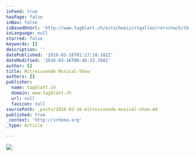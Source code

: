 ```yaml
---
inFeed: true
hasPage: false
inNav: false
isBasedOnUrl: 'http://www.tagblatt.ch/ostschweiz/stgallen/rorschach/tb-ot08/Mitreissende-Musical-Show;art2889,3738740'
inLanguage: null
starred: false
keywords: []
description: ''
datePublished: '2016-03-16T01:27:18.182Z'
dateModified: '2016-03-16T00:46:22.398Z'
author: []
title: Mitreissende Musical-Show
authors: []
publisher:
  name: tagblatt.ch
  domain: www.tagblatt.ch
  url: null
  favicon: null
sourcePath: _posts/2016-03-16-mitreissende-musical-show.md
published: true
_context: 'http://schema.org'
_type: Article

---
```

![](https://s3-us-west-2.amazonaws.com/the-grid-img/p/46662e259e4defb44ba5891955e4fb4d6b012b07.jpg)